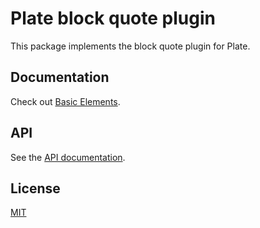 # Plate block quote plugin

This package implements the block quote plugin for Plate.

## Documentation

Check out
[Basic Elements](https://plate.udecode.io/docs/plugins/basic-elements).

## API

See the [API documentation](https://plate-api.udecode.io/globals.html). 

## License

[MIT](../../../LICENSE)
